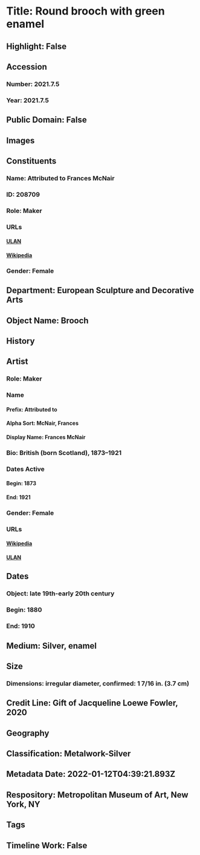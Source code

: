 # Title: Round brooch with green enamel
## Highlight: False
## Accession
### Number: 2021.7.5
### Year: 2021.7.5
## Public Domain: False
## Images
## Constituents
### Name: Attributed to Frances McNair
### ID: 208709
### Role: Maker
### URLs
#### [ULAN](http://vocab.getty.edu/page/ulan/500023450)
#### [Wikipedia](https://www.wikidata.org/wiki/Q458827)
### Gender: Female
## Department: European Sculpture and Decorative Arts
## Object Name: Brooch
## History
## Artist
### Role: Maker
### Name
#### Prefix: Attributed to
#### Alpha Sort: McNair, Frances
#### Display Name: Frances McNair
### Bio: British (born Scotland), 1873–1921
### Dates Active
#### Begin: 1873
#### End: 1921
### Gender: Female
### URLs
#### [Wikipedia](https://www.wikidata.org/wiki/Q458827)
#### [ULAN](http://vocab.getty.edu/page/ulan/500023450)
## Dates
### Object: late 19th-early 20th century
### Begin: 1880
### End: 1910
## Medium: Silver, enamel
## Size
### Dimensions: irregular diameter, confirmed: 1 7/16 in. (3.7 cm)
## Credit Line: Gift of Jacqueline Loewe Fowler, 2020
## Geography
## Classification: Metalwork-Silver
## Metadata Date: 2022-01-12T04:39:21.893Z
## Respository: Metropolitan Museum of Art, New York, NY
## Tags
## Timeline Work: False
